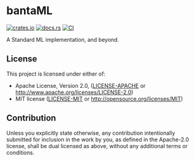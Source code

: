 # bantaML
[![crates.io](https://img.shields.io/crates/v/bantaml.svg)](https://crates.io/crates/bantaml)
[![docs.rs](https://img.shields.io/docsrs/bantaml)](https://docs.rs/bantaml)
[![CI](https://github.com/emberian/bantaml/workflows/CI/badge.svg)](https://github.com/emberian/bantaml/actions?query=workflow%3ACI)

A Standard ML implementation, and beyond.

## License

This project is licensed under either of:
* Apache License, Version 2.0, ([LICENSE-APACHE] or http://www.apache.org/licenses/LICENSE-2.0)
* MIT license ([LICENSE-MIT] or http://opensource.org/licenses/MIT)

## Contribution

Unless you explicitly state otherwise, any contribution intentionally submitted for inclusion in the work by you, as
defined in the Apache-2.0 license, shall be dual licensed as above, without any additional terms or conditions.


[LICENSE-APACHE]: ./LICENSE-APACHE
[LICENSE-MIT]: ./LICENSE-MIT
